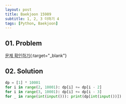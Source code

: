 ```yaml
---
layout: post
title: Baekjoon 15989
subtitle: 1, 2, 3 더하기 4
tags: [Python, Baekjoon]
---
```


## 01. Problem

[문제 확인하기](https://www.acmicpc.net/problem/15989){:target="_blank"}

## 02. Solution

```Python
dp = [1] * 10001
for i in range(2, 10001): dp[i] += dp[i - 2]
for i in range(3, 10001): dp[i] += dp[i - 3]
for _ in range(int(input())): print(dp[int(input())])
```
